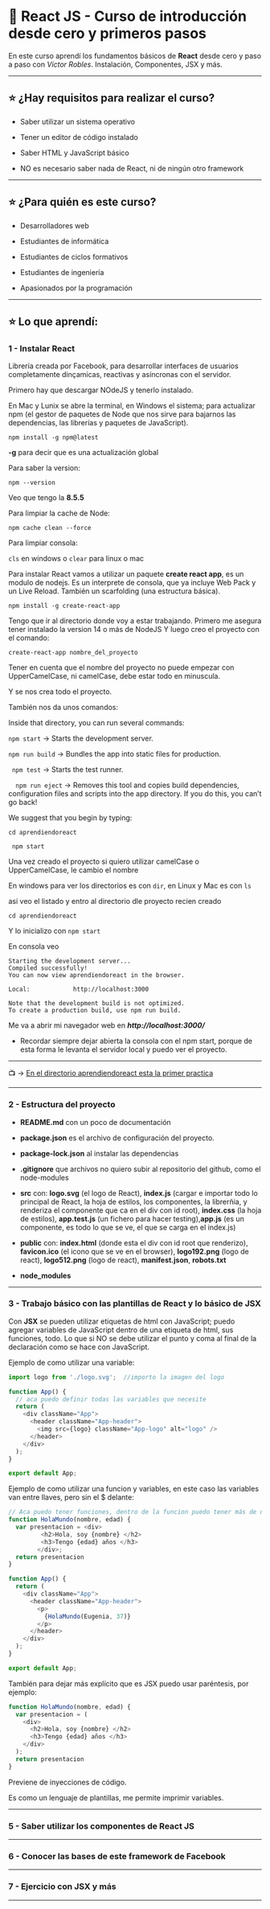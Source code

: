 # :book: React JS - Curso de introducción desde cero y primeros pasos

En este curso aprendí los fundamentos básicos de **React** desde cero y paso a paso con *Víctor Robles*. Instalación, Componentes, JSX y más.


---

## :star:  ¿Hay requisitos para realizar el curso?

- Saber utilizar un sistema operativo

- Tener un editor de código instalado

- Saber HTML y JavaScript básico

- NO es necesario saber nada de React, ni de ningún otro framework


---

## :star:  ¿Para quién es este curso?

- Desarrolladores web

- Estudiantes de informática

- Estudiantes de ciclos formativos

- Estudiantes de ingeniería

- Apasionados por la programación

---


## :star: Lo que aprendí:

### 1 - Instalar React

Librería creada por Facebook, para desarrollar interfaces de usuarios completamente dinçamicas, reactivas y asíncronas con el servidor.

Primero hay que descargar NOdeJS y tenerlo instalado.

En Mac y Lunix se abre la terminal, en Windows el sistema; para actualizar npm (el gestor de paquetes de Node que nos sirve para bajarnos las dependencias, las librerías y paquetes de JavaScript).

```
npm install -g npm@latest
```

**-g** para decir que es una actualización global

Para saber la version:

```
npm --version
```

Veo que tengo la **8.5.5**

Para limpiar la cache de Node:

```
npm cache clean --force
```

Para limpiar consola:

```cls``` en windows o ```clear``` para linux o mac

Para instalar React vamos a utilizar un paquete **create react app**, es un modulo de nodejs. Es un interprete de consola, que ya incluye Web Pack y un Live Reload. También un scarfolding (una estructura básica).

```
npm install -g create-react-app
```

Tengo que ir al directorio donde voy a estar trabajando. Primero me asegura tener instalado la version 14 o más de NodeJS Y luego creo el proyecto con el comando:

```
create-react-app nombre_del_proyecto
```

Tener en cuenta que el nombre del proyecto no puede empezar con UpperCamelCase, ni camelCase, debe estar todo en minuscula.

Y se nos crea todo el proyecto.

También nos da unos comandos:

Inside that directory, you can run several commands:

``` npm start ``` ->    Starts the development server.

``` npm run build ``` ->   Bundles the app into static files for production.

```  npm test ``` ->     Starts the test runner.

```  npm run eject``` ->    Removes this tool and copies build dependencies, configuration files and scripts into the app directory. If you do this, you can’t go back!

We suggest that you begin by typing:

``` cd aprendiendoreact ```

``` npm start```

Una vez creado el proyecto si quiero utilizar camelCase o UpperCamelCase, le cambio el nombre

En windows para ver los directorios es con ```dir```, en Linux y Mac es con ```ls```

asi veo el listado y entro al directorio dle proyecto recien creado

```
cd aprendiendoreact
```
Y lo inicializo con ```npm start```

En consola veo

```
Starting the development server...
Compiled successfully!
You can now view aprendiendoreact in the browser.

Local:            http://localhost:3000

Note that the development build is not optimized.
To create a production build, use npm run build.

```

Me va a abrir mi navegador web en ***http://localhost:3000/***

- Recordar siempre dejar abierta la consola con el npm start, porque de esta forma le levanta el servidor local y puedo ver el proyecto.

---

:tv: -> [En el directorio aprendiendoreact esta la primer practica](https://github.com/eugenia1984/react-con-Udemy/tree/main/01_react_js_curso_de_introduccion_desde_cero_primeros_pasos/aprendiendoreact)

---

### 2 - Estructura del proyecto 

- **README.md** con un poco de documentación

- **package.json** es el archivo de configuración del proyecto.

- **package-lock.json** al instalar las dependencias

- **.gitignore** que archivos no quiero subir al repositorio del github, como el node-modules

- **src** con: **logo.svg** (el logo de React), **index.js** (cargar e importar todo lo principal de React, la hoja de estilos, los componentes, la librerñia, y renderiza el componente que ca en el div con id root), **index.css** (la hoja de estilos), **app.test.js** (un fichero para hacer testing),**app.js** (es un componente, es todo lo que se ve, el que se carga en el index.js)

- **public** con: **index.html** (donde esta el div con id root que renderizo), **favicon.ico** (el icono que se ve en el browser), **logo192.png** (logo de react), **logo512.png** (logo de react), **manifest.json**, **robots.txt**

- **node_modules**


---

### 3 - Trabajo básico con las plantillas de React y lo básico de JSX

Con **JSX** se pueden utilizar etiquetas de html con JavaScript; puedo agregar variables de JavaScript dentro de una etiqueta de html, sus funciones, todo. Lo que si NO se debe utilizar el punto y coma al final de la declaración como se hace con JavaScript.

Ejemplo de como utilizar una variable:

```JavaScript
import logo from './logo.svg';  //importo la imagen del logo

function App() {
  // aca puedo definir todas las variables que necesite
  return (
    <div className="App">
      <header className="App-header">
        <img src={logo} className="App-logo" alt="logo" />
      </header>
    </div>
  );
}

export default App;
```

Ejemplo de como utilizar una funcion y variables, en este caso las variables van entre llaves, pero sin el $ delante:

```JavaScript
// Aca puedo tener funciones, dentro de la funcion puedo tener más de un renglon con etiquetas de html, como aca que tengo h2 y h3 siempre que las tenga dentro de un DIV
function HolaMundo(nombre, edad) {
  var presentacion = <div>
         <h2>Hola, soy {nombre} </h2>
         <h3>Tengo {edad} años </h3>
        </div>;
  return presentacion      
}

function App() {
  return (
    <div className="App">
      <header className="App-header">
        <p>
          {HolaMundo(Eugenia, 37)}
        </p>
      </header>
    </div>
  );
}

export default App;
```

También para dejar más explícito que es JSX puedo usar paréntesis, por ejemplo:

```JavaScript
function HolaMundo(nombre, edad) {
  var presentacion = (
    <div>
      <h2>Hola, soy {nombre} </h2>
      <h3>Tengo {edad} años </h3>
    </div>
  );
  return presentacion      
}
```

Previene de inyecciones de código.

Es como un lenguaje de plantillas, me permite imprimir variables.

---
### 5 - Saber utilizar los componentes de React JS

---

### 6 - Conocer las bases de este framework de Facebook


---

### 7 - Ejercicio con JSX y más 

---